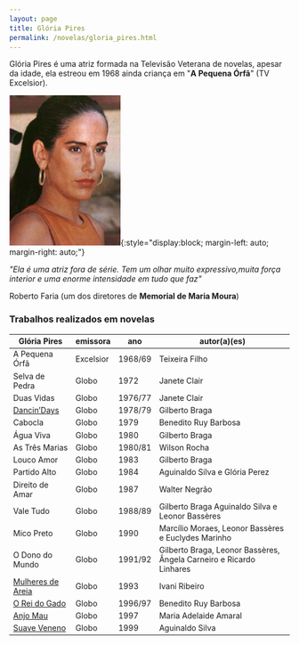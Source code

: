 ```yaml
---
layout: page
title: Glória Pires
permalink: /novelas/gloria_pires.html
---
```


Glória Pires é uma atriz formada na Televisão Veterana de novelas, apesar da idade, ela estreou em 1968 ainda criança em "**A Pequena Órfã**" (TV Excelsior).

![Glória Pires](/novelas/img/gloria_pires.jpg){:style="display:block; margin-left: auto; margin-right: auto;"}

*"Ela é uma atriz fora de série. Tem um olhar muito expressivo,muita força interior e uma enorme intensidade em tudo que faz"*

Roberto Faria (um dos diretores de **Memorial de Maria Moura**)

### Trabalhos realizados em novelas

Glória Pires | emissora | ano | autor(a)(es)
------------ | -------- | --- | ------------
A Pequena Órfã | Excelsior | 1968/69 | Teixeira Filho
Selva de Pedra | Globo | 1972 | Janete Clair
Duas Vidas | Globo | 1976/77 | Janete Clair
[Dancin’Days](/novelas/dancin_days.html) | Globo | 1978/79 | Gilberto Braga
Cabocla | Globo | 1979 | Benedito Ruy Barbosa
Água Viva | Globo | 1980 | Gilberto Braga
As Três Marias | Globo | 1980/81 | Wilson Rocha
Louco Amor | Globo | 1983 | Gilberto Braga
Partido Alto | Globo | 1984 | Aguinaldo Silva e Glória Perez
Direito de Amar | Globo | 1987 | Walter Negrão
Vale Tudo | Globo | 1988/89 | Gilberto Braga Aguinaldo Silva e Leonor Bassères
Mico Preto | Globo | 1990 | Marcílio Moraes, Leonor Bassères e Euclydes Marinho
O Dono do Mundo | Globo | 1991/92 | Gilberto Braga, Leonor Bassères, Ângela Carneiro e Ricardo Linhares
[Mulheres de Areia](/novelas/mulheres_de_areia.html) | Globo | 1993 | Ivani Ribeiro
[O Rei do Gado](/novelas/o_rei_do_gado.html) | Globo | 1996/97 | Benedito Ruy Barbosa
[Anjo Mau](/novelas/anjo_mau.html) | Globo | 1997 | Maria Adelaide Amaral
[Suave Veneno](/novelas/suave_veneno.html) | Globo | 1999 | Aguinaldo Silva